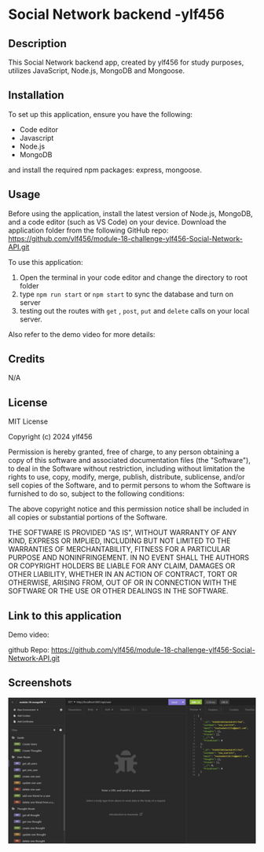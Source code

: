 # Social Network backend -ylf456

## Description

This Social Network backend app, created by ylf456 for study purposes, utilizes JavaScript, Node.js, MongoDB and Mongoose.

## Installation

To set up this application, ensure you have the following:

- Code editor
- Javascript
- Node.js
- MongoDB

and install the required npm packages: express, mongoose.

## Usage

Before using the application, install the latest version of Node.js, MongoDB, and a code editor (such as VS Code) on your device. 
Download the application folder from the following GitHub repo: https://github.com/ylf456/module-18-challenge-ylf456-Social-Network-API.git
 

To use this application:

1. Open the terminal in your code editor and change the directory to root folder
2. type `npm run start` or `npm start` to sync the database and turn on server
3. testing out the routes with `get` , `post`, `put` and `delete` calls on your local server.

Also refer to the demo video for more details: 



## Credits

N/A

## License

MIT License

Copyright (c) 2024 ylf456

Permission is hereby granted, free of charge, to any person obtaining a copy
of this software and associated documentation files (the "Software"), to deal
in the Software without restriction, including without limitation the rights
to use, copy, modify, merge, publish, distribute, sublicense, and/or sell
copies of the Software, and to permit persons to whom the Software is
furnished to do so, subject to the following conditions:

The above copyright notice and this permission notice shall be included in all
copies or substantial portions of the Software.

THE SOFTWARE IS PROVIDED "AS IS", WITHOUT WARRANTY OF ANY KIND, EXPRESS OR
IMPLIED, INCLUDING BUT NOT LIMITED TO THE WARRANTIES OF MERCHANTABILITY,
FITNESS FOR A PARTICULAR PURPOSE AND NONINFRINGEMENT. IN NO EVENT SHALL THE
AUTHORS OR COPYRIGHT HOLDERS BE LIABLE FOR ANY CLAIM, DAMAGES OR OTHER
LIABILITY, WHETHER IN AN ACTION OF CONTRACT, TORT OR OTHERWISE, ARISING FROM,
OUT OF OR IN CONNECTION WITH THE SOFTWARE OR THE USE OR OTHER DEALINGS IN THE
SOFTWARE.

## Link to this application

Demo video: 

github Repo: https://github.com/ylf456/module-18-challenge-ylf456-Social-Network-API.git

## Screenshots

![screenshot of testing routes on insomnia](./assets/images/screenshot1.png)